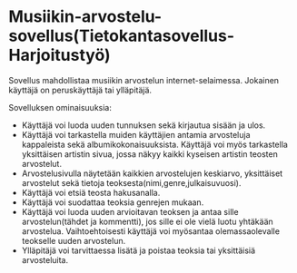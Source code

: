 # Musiikin-arvostelu-sovellus(Tietokantasovellus-Harjoitustyö)

Sovellus mahdollistaa musiikin arvostelun internet-selaimessa. Jokainen käyttäjä on peruskäyttäjä tai ylläpitäjä.

Sovelluksen ominaisuuksia:
* Käyttäjä voi luoda uuden tunnuksen sekä kirjautua sisään ja ulos.
* Käyttäjä voi tarkastella muiden käyttäjien antamia arvosteluja kappaleista sekä albumikokonaisuuksista. Käyttäjä voi myös tarkastella yksittäisen artistin sivua, jossa näkyy kaikki kyseisen artistin teosten arvostelut.
* Arvostelusivulla näytetään kaikkien arvostelujen keskiarvo, yksittäiset arvostelut sekä tietoja teoksesta(nimi,genre,julkaisuvuosi).
* Käyttäjä voi etsiä teosta hakusanalla.
* Käyttäjä voi suodattaa teoksia genrejen mukaan.
* Käyttäjä voi luoda uuden arvioitavan teoksen ja antaa sille arvostelun(tähdet ja kommentti), jos sille ei ole vielä luotu yhtäkään arvostelua. Vaihtoehtoisesti käyttäjä voi myösantaa olemassaolevalle teokselle uuden arvostelun.
* Ylläpitäjä voi tarvittaessa lisätä ja poistaa teoksia tai yksittäisiä arvosteluita.
